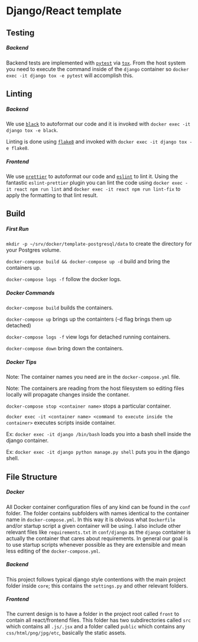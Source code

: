 # Django/React template

Testing
-----

##### Backend

Backend tests are implemented with [`pytest`](https://docs.pytest.org/en/latest/)
via [`tox`](https://tox.readthedocs.io/en/latest/). From the host system you need
to execute the command inside of the `django` container so `docker
exec -it django tox -e pytest` will accomplish this.

Linting
-----

##### Backend

We use [`black`](https://pypi.org/project/black/) to autoformat our code and it
is invoked with `docker exec -it django tox -e black`.

Linting is done using [`flake8`](https://pypi.org/project/flake8/) and invoked with
`docker exec -it django tox -e flake8`.

##### Frontend

We use [`prettier`](https://prettier.io/) to autoformat our code and [`eslint`](https://eslint.org/) to lint it.
Using the fantastic `eslint-prettier` plugin you can lint the code
using `docker exec -it react npm run lint` and `docker exec -it react npm run lint-fix` to apply the
formatting to that lint result.

Build
-----

##### First Run

`mkdir -p ~/srv/docker/template-postgresql/data` to create the directory for your Postgres volume.

`docker-compose build && docker-compose up -d` build and bring the containers
up.

`docker-compose logs -f` follow the docker logs.


##### Docker Commands

`docker-compose build` builds the containers.

`docker-compose up` brings up the containters (-d flag brings them up detached)

`docker-compose logs -f` view logs for detached running containers.

`docker-compose down` bring down the containers.

##### Docker Tips

Note: The container names you need are in the `docker-compose.yml` file.

Note: The containers are reading from the host filesystem so editing files
locally will propagate changes inside the contaner.

`docker-compose stop <container name>` stops a particular container.

`docker exec -it <container name> <command to execute inside the container>`
executes scripts inside container.

Ex: `docker exec -it django /bin/bash` loads you into a bash shell inside the
django container.

Ex: `docker exec -it django python manage.py shell` puts you in the django
shell.

File Structure
-----

##### Docker

All Docker container configuration files of any kind can be found in the `conf` folder.
The folder contains subfolders with names identical to the container name in
`docker-compose.yml`. In this way it is obvious what `Dockerfile` and/or startup
script a given container will be using. I also include other relevant files like
`requirements.txt` in `conf/django` as the `django` container is actually the
container that cares about requirements. In general our goal is to use startup
scripts whenever possible as they are extensible and mean less editing of the
`docker-compose.yml`.

##### Backend

This project follows typical django style contentions with the main project
folder inside `core`; this contains the `settings.py` and other relevant folders.

##### Frontend

The current design is to have a folder in the project root called `front` to
contain all react/frontend files. This folder has two subdirectories called
`src` which contains all `.js/.jsx` and a folder called `public` which contains
any `css/html/png/jpg/etc`, basically the static assets.
